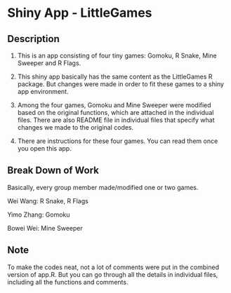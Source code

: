 # Shiny App - LittleGames

## Description

1. This is an app consisting of four tiny games: Gomoku, R Snake, Mine Sweeper and R Flags.

2. This shiny app basically has the same content as the LittleGames R package. But changes were made in order to fit these games to a shiny app environment.

3. Among the four games, Gomoku and Mine Sweeper were modified based on the original functions, which are attached in the individual files. There are also README file in individual files that specify what changes we made to the original codes.

4. There are instructions for these four games. You can read them once you open this app.

## Break Down of Work

Basically, every group member made/modified one or two games.

Wei Wang: R Snake, R Flags

Yimo Zhang: Gomoku

Bowei Wei: Mine Sweeper

## Note

To make the codes neat, not a lot of comments were put in the combined version of app.R. But you can go through all the details in individual files, including all the functions and comments.


